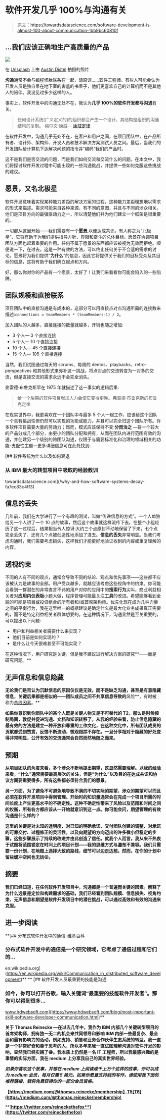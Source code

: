 # 软件开发几乎 100%与沟通有关

> 原文：<https://towardsdatascience.com/software-development-is-almost-100-about-communication-1bb9bc60810f>

## …我们应该正确地生产高质量的产品

![](img/f7aee554a76c59182bcc1ac7a0118691.png)

在 [Unsplash](https://unsplash.com/s/photos/communication?utm_source=unsplash&utm_medium=referral&utm_content=creditCopyText) 上由 [Austin Distel](https://unsplash.com/@austindistel?utm_source=unsplash&utm_medium=referral&utm_content=creditCopyText) 拍摄的照片

**沟通**通常不会与编程怪胎联系在一起，请原谅……软件工程师。有些人可能会认为开发人员是独自呆在地下室的害羞的书呆子，他们更喜欢自己的计算机而不是其他人的陪伴。我没见过多少这样的人。

事实上，软件开发中的沟通无处不在，我认为**几乎 100%的软件开发都与沟通**有关。

> 任何设计系统(广义定义的)的组织都会产生一个设计，其结构是组织的沟通结构的复制。
> 梅尔文·康威— [康威定律](https://en.wikipedia.org/wiki/Conway%27s_law)

在软件开发中，沟通几乎无处不在，在客户和用户之间，在项目团队中，在产品所有者、设计师、架构师、开发人员和技术解决方案测试人员之间。最后，当我们的开发团队给计算机下达解决问题的指令并“编码”我们的产品时。

这不是我们是否交流的问题，而是我们如何交流和交流什么的问题。在本文中，我们将探讨软件开发过程中可能出现的一些沟通挑战，并提供一些如何克服这些挑战的建议。

## 愿景，又名北极星

软件开发意味着实现某种能力差距的解决方案的过程，这种能力差距理想地以需求的形式来描述。需求可能来自各种来源，有不同的意图，并且与不同的涉众相关。他们是项目方向的最强驱动力之一，所以清楚他们并为他们建立一个框架是很重要的。

一切都从这里开始——我们需要有一个**愿景**,以便达成共识。有人称之为“北极星”，它将有助于为我们提供指导方针、界限和奋斗的总体目标。愿景在协调项目团队方面也起着重要的作用。任何不属于愿景的东西都应该被视为无效而拒绝。顺便说一下，在过去，这是一种有效的方法，可以终止任何关于不合适的需求的讨论。愿景将为我们提供“**为什么**”的信息，因此它将提供关于我们的目标受众及其目标的信息，这将有助于我们确立起点和方向。

好，那么你对你的产品有一个愿景，太好了！让我们来看看你可能会陷入的一些陷阱。

## 团队规模和直接联系

项目团队中的直接沟通是有成本的，这部分可以用直接点对点沟通所需的连接数来描述:`connections = teamMembers * (teamMembers-1) / 2`。

加入团队的人越多，直接连接的数量就越多，开销也随之增加:

*   3 个人— 3 个直接连接
*   5 个人— 10 个直接连接
*   10 个人— 45 个直接连接
*   15 个人— 105 个直接连接

当然，我们试图通过每天的 scrums、每周的 demos、playbacks、retro-perspectives 和其他形式来弥补这一挑战，将点对点的交流转变为一对多的交流，但是直接交流的需求永远不会完全消失。

弗雷德·布鲁克斯早在 1975 年就描述了这一事实的逻辑后果:

> 给一个后期的软件项目增加人力会使它变得更晚。弗雷德·布鲁克斯的布鲁克定律

在现实世界中，我更喜欢在一个团队中与最多 5 个人一起工作，应该给这个团队一个具有挑战性但仍然可以实现的功能或能力，并且可以完全归这个团队所有。许多软件项目需要大量的劳动力；然而，模式应该保持不变:**分而治之** —将一个较大的产品分成几个部分，由更小的团队分配和拥有，从而在团队内进行范围有效的沟通，并创建另一个级别的跨团队沟通，仅限于与需要标准化和治理的领域相关的功能-支配性主题—更多详细信息可在此处找到:

[](/why-and-how-software-systems-decay-fa7ec83c4ff3) [## 软件系统为什么以及如何衰退

### 从 IBM 最大的转型项目中吸取的经验教训

towardsdatascience.com](/why-and-how-software-systems-decay-fa7ec83c4ff3) 

## 信息的丢失

几年前，我们在大学进行了一个有趣的测试，叫做“传递信息的方式”。一个人单独给另一个人讲了一个 10 点的故事，然后这个故事就这样流传下去。在整个小组经历了这一过程后，结果相当令人惊讶:大约三个点原封不动地保留了下来，七个点完全丢失了，还有几个点被创造性地添加了进去。**信息的丢失**非常明显。当我们考虑沟通时，我们需要考虑损失，这样我们才能更好地验证收到的内容或重复理解的内容。

## 透视约束

不同的人有不同的观点，通常会导致不同的结论、观点和优先事项——这些都不应该被认为是故事的全部。用户受众越多，就越应该考虑这些视角中的约束。你可能会看到一群潜在的非常直言不讳的用户对你的应用中的**搜索行为**尖叫，商业利益相关者对**应用内仪表板**小题大做，程序管理可能最关注**工具**的改进。希望能够看到全貌的可能是项目或投资组合的所有者和/或首席架构师。优先化现在成为几种力量之间的平衡行为，我在这里唯一的概括建议是确定什么是最大化业务成果真正需要的，而不是特定利益相关者群体想要的。在这种情况下，沟通显然是至关重要的，可以提出以下问题:

*   用户和利益相关者需要什么来实现？
*   他们目前是如何实现的？
*   是什么让今天很难甚至不可能实现？

在这种情况下，用户研究是关键，但是我不建议进行解决方案的研究**——而是研究问题。**

## **无声信息和信息隐藏**

**无论我们是否认为沉默信息的原因仅仅是无效，而不是缺乏沟通，甚至是有意隐藏信息，关键后果都是相似的——团队成员之间不共享信息导致的**风险**，有时被称为[总线因素](https://en.wikipedia.org/wiki/Bus_factor)。**

**如果你意识到你团队中的某个人既是关键人物又是不可替代的 T2，那么是时候控制局面，敦促并促进沟通、文档和知识转移了。从我的经验来看，防止信息隐藏的最有效的方法是建立一种开放和尊重的工作文化，在这种文化中，所有团队成员的贡献都受到赞赏，反馈不断流动，微观跟踪不存在。一旦分享相对于隐藏的好处变得非常明显，公开有效的交流通常会自然而然地随之而来。**

## **预期**

**从项目团队的角度来看，多个涉众不断地提出期望，这显然需要理解。以我的经验来看，“**什么**”通常需要最高层次的关注，但是“**为什么**”以及目的在达成共识和协议方面要重要得多，所有这些都必须符合我们的愿景。**

**另一方面，为了避免不可避免地导致不满的不切实际的期望，涉众的期望可以而且必须在软件开发项目中得到管理。开始时的知识量通常会在完成一个项目所需的时间长度上产生更高水平的不确定性。这种不确定性带来了风险以及范围和时间之间的权衡，所有各方都应该从一开始就意识到这一点。你可能会问，期望管理的有效沟通是什么样的？**

**这里的关键是对未知的透明度、对已知的明确承诺、交付团队创建的调整、对承诺的可靠交付、过程修正的灵活性，以及向期望的方向迈出的许多微小但稳定的步骤，这些步骤展示了持续的改进并由此创造了信任。就我个人而言，我从来不热衷于试图将范围锁定在时间上的项目计划——我的思维方式与[瀑布](https://en.wikipedia.org/wiki/Waterfall_model)不兼容。我们只需要一份计划，在地图上选择大致的路线，细节可以边走边想。然而，在你的计划中留些缓冲空间也无妨😜。**

## **摘要**

**我们已经知道，在任何软件开发项目中，沟通都是一个普遍而关键的因素。解释了为什么远景是定位和构建需求的基础，我们已经看到团队规模、信息损失、视角约束、无声信息和期望是软件开发项目中的潜在挑战，可以通过高效和有效的沟通来克服。**

## **进一步阅读**

 **[## 分布式软件开发中的通信-维基百科

### 分布式软件开发中的通信是一个研究领域，它考虑了通信过程和它们的…

en.wikipedia.org](https://en.wikipedia.org/wiki/Communication_in_distributed_software_development)** **[](https://www.hdwebsoft.com/blog/most-important-skill-software-developer-communication.html) [## 软件开发人员最重要的技能是沟通

### 如今，你可以打开谷歌，输入关键词“最重要的技能软件开发者”。那你可以得到很多…

www.hdwebsoft.com](https://www.hdwebsoft.com/blog/most-important-skill-software-developer-communication.html)** 

****关于 Thomas Reinecke** —在过去几年中，我作为 IBM 内部几个关键转型项目的首席架构师，拥有独一无二的机会来共同领导和影响 IBM 内部一些最复杂、最全面和最有影响力的活动，例如支持、销售和业务合作伙伴生态系统的转型。我一直是一个非常好奇和善于思考的人，所以多年来我一直试图理解沟通对软件开发的影响，显然我已经实践了😁。我本质上仍然是一名 IT 工程师，所以我最感兴趣的是事情的实际方面，我在 medium 上分享我自己的真实世界经验。**

***如果你喜欢这个故事，并想在 medium 上阅读成千上万个这样的故事，你可以成为 medium 会员，每月仅需 5 美元。如果你愿意支持我的写作，请使用我下面的推荐链接，我将免费获得你的一部分会员资格。***

**【https://medium.com/@thomas.reinecke/membership】T5[T6](https://medium.com/@thomas.reinecke/membership)**

**[**https://twitter.com/reineckethefox**](https://twitter.com/reineckethefox)**